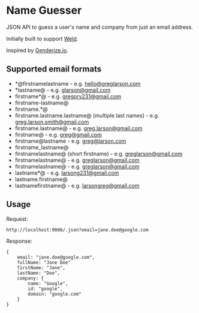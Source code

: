 # Name Guesser

JSON API to guess a user's name and company from just an email address.

Initially built to support [Weld](https://www.weld.io).

Inspired by [Genderize.io](http://genderize.io).

## Supported email formats

* *@firstnamelastname - e.g. hello@greglarson.com
* *lastname@ - e.g. glarson@gmail.com
* firstname*@ - e.g. gregory231@gmail.com
* firstname-lastname@
* firstname.*@
* firstname.lastname.lastname@ (multiple last names) - e.g. greg.larson.smith@gmail.com
* firstname.lastname@ - e.g. greg.larson@gmail.com
* firstname@ - e.g. greg@gmail.com
* firstname@lastname - e.g. greg@larson.com
* firstname_lastname@
* firstnamelastname@ (short firstname) - e.g. greglarson@gmail.com
* firstnamelastname@ - e.g. greglarson@gmail.com
* firstnamelastname@ - e.g. greglarson@gmail.com
* lastname*@ - e.g. larsong231@gmail.com
* lastname.firstname@
* lastnamefirstname@ - e.g. larsongreg@gmail.com

## Usage

Request:

	http://localhost:9006/.json?email=jane.doe@google.com

Response:

	{
		email: "jane.doe@google.com",
		fullName: "Jane Doe"
		firstName: "Jane",
		lastName: "Doe",
		company: {
			name: "Google",
			id: "google",
			domain: "google.com"
		}
	}
